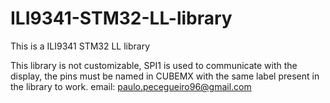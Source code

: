 # ILI9341-STM32-LL-library
This is a ILI9341 STM32 LL library

This library is not customizable, SPI1 is used to communicate with the display, the pins must be named in CUBEMX with the same label present in the library to work. 
email: paulo.pecegueiro96@gmail.com
